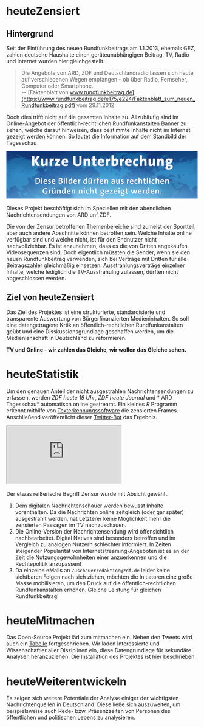 # heuteZensiert

## Hintergrund

Seit der Einführung des neuen Rundfunkbeitrags am 1.1.2013, ehemals GEZ, zahlen deutsche Haushalte einen geräteunabhängigen Beitrag. TV, Radio und Internet wurden hier gleichgestellt. 

> Die Angebote von ARD, ZDF und Deutschlandradio lassen sich heute auf verschiedenen Wegen empfangen – ob über Radio, Fernseher, Computer oder Smartphone.  
> -- [Faktenblatt von www.rundfunkbeitrag.de](https://www.rundfunkbeitrag.de/e175/e224/Faktenblatt_zum_neuen_Rundfunkbeitrag.pdf) vom 29.11.2012

Doch dies trifft nicht auf die gesamten Inhalte zu. Allzuhäufig sind im Online-Angebot der öffentlich-rechtlichen Rundfunkanstalten Banner zu sehen, welche darauf hinweisen, dass bestimmte Inhalte nicht im Internet gezeigt werden können. So lautet die Information auf dem Standbild der Tagesschau

![Kurze Unterbrechung - Diese Bilder dürfen aus rechtlichen Gründen nicht im Internet gezeigt werden](extra/Twitter.png)

Dieses Projekt beschäftigt sich im Speziellen mit den abendlichen Nachrichtensendungen von ARD unf ZDF.

Die von der Zensur betroffenen Themenbereiche sind zumeist der Sportteil, aber auch andere Abschnitte können betroffen sein. Welche Inhalte online verfügbar sind und welche nicht, ist für den Endnutzer nicht nachvollziehbar. Es ist anzunehmen, dass es die von Dritten angekaufen Videosequenzen sind. Doch eigentlich müssten die Sender, wenn sie den neuen Rundfunkbeitrag verwenden, sich bei Verträge mit Dritten für alle Beitragszahler gleichmäßig einsetzen. Ausstrahlungsverträge einzelner Inhalte, welche lediglich die TV-Ausstrahulng zulassen, dürften nicht abgeschlossen werden.

## Ziel von heuteZensiert

Das Ziel des Projektes ist eine strukturierte, standardisierte und transparente Auswertung von Bürgerfinanzierten Medieninhalten. So soll eine datengetragene Krtik an öffentlich-rechtlichen Rundfunkanstalten geübt und eine Disskussionsgrundlage geschaffen werden, um die Medienlanschaft in Deutschland zu reformieren. 

**TV und Online - wir zahlen das Gleiche, wir wollen das Gleiche sehen.**

# heuteStatistik
Um den genauen Anteil der nicht ausgestrahlen Nachrichtensendungen zu erfassen, werden *ZDF heute 19 Uhr*, *ZDF heute Journal* und * ARD Tagesschau* automatisch online gestreamt. Ein kleines *R* Programm erkennt mithilfe von [Texterkennungssoftware](https://github.com/ropensci/tesseract) die zensierten Frames. Anschließend veröffentlicht dieser [Twitter-Bot](https://twitter.com/heuteNichtDrin) das Ergebnis.

<iframe src="https://jeremybz.shinyapps.io/Hello_World/"></iframe>
<!-- ![Kuchendiagramm](./heuteStatisik.png)  -->

Der etwas reißerische Begriff Zensur wurde mit Absicht gewählt.   
1) Dem digitalen Nachrichtenschauer werden bewusst Inhalte vorenthalten. Da die Nachrichten online zeitgleich (oder gar später) ausgestrahlt werden, hat Letzterer keine Möglichkeit mehr die zensierten Passagen im TV nachzuschauen.  
2) Die Online-Version der Nachrichtensendung wird offensichtlich nachbearbeitet. Digital Natives sind besonders betroffen und im Vergleich zu analogen Nutzern schlechter informiert. In Zeiten steigender Popularität von Internetstreaming-Angeboten ist es an der Zeit die Nutzungsgewohnheiten einer anzuerkennen und die Rechtepolitik anzupassen!
3) Da einzelne eMails an `Zuschauerredaktion@zdf.de` leider keine sichtbaren Folgen nach sich ziehen, möchten die Initiatoren eine große Masse mobilisieren, um den Druck auf die öffentlich-rechtlichen Rundfunkanstalten erhöhen. Gleiche Leistung für gleichen Rundfunkbeitrag!  

# heuteMitmachen
Das Open-Source Projekt läd zum mitmachen ein. Neben den Tweets wird auch ein [Tabelle](Logfile.csv) fortgeschrieben. Wir laden Interessierte und Wissenschaftler aller Disziplinen ein, diese Datengrundlage für sekundäre Analysen heranzuziehen. Die Installation des Projektes ist  [hier](./Install.md) beschrieben. 

# heuteWeiterentwickeln
Es zeigen sich weitere Potentiale der Analyse einiger der wichtigsten Nachrichtenquellen in Deutschland. Diese ließe sich auszuweiten, um beispielsweise auch  Rede- bzw. Präsenzzeiten von Personen des öffentlichen und politischen Lebens zu analysieren. 

